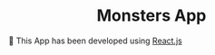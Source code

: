 <h1 align="center">Monsters App</h1>

 🚀 This App has been developed using [React.js](https://reactjs.org/)

